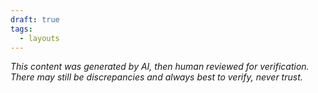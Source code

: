 ```yaml
---
draft: true
tags:
  - layouts
---
```


*This content was generated by AI, then human reviewed for verification. There may still be discrepancies and always best to verify, never trust.*

